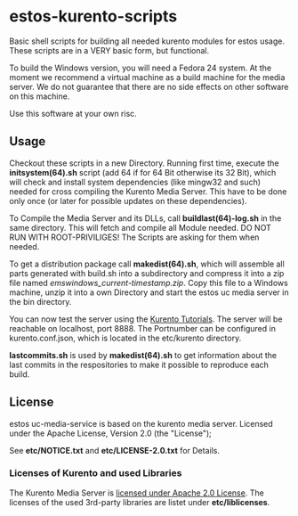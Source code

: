 
# estos-kurento-scripts
Basic shell scripts for building all needed kurento modules for estos usage.
These scripts are in a VERY basic form, but functional.

To build the Windows version, you will need a Fedora 24 system.
At the moment we recommend a virtual machine as a build machine for the media server. We do not guarantee that there are no side effects on other software on this machine.

Use this software at your own risc.

## Usage
Checkout these scripts in a new Directory. Running first time, execute the **initsystem(64).sh** script (add 64 if for 64 Bit otherwise its 32 Bit), which will check and install system dependencies (like mingw32 and such) needed for cross compiling the Kurento Media Server. This have to be done only once (or later for possible updates on these dependencies).

To Compile the Media Server and its DLLs, call **buildlast(64)-log.sh** in the same directory. This will fetch and compile all Module needed. DO NOT RUN WITH ROOT-PRIVILIGES! The Scripts are asking for them when needed.

To get a distribution package call **makedist(64).sh**, which will assemble all parts generated with build.sh into a subdirectory and compress it into a zip file named *emswindows_current-timestamp.zip*.
Copy this file to a Windows machine, unzip it into a own Directory and start the estos uc media server in the bin directory.

You can now test the server using the [Kurento Tutorials](http://doc-kurento.readthedocs.io/en/stable/tutorials.html). The server will be reachable on localhost, port 8888. The Portnumber can be configured in kurento.conf.json, which is located in the etc/kurento directory.

**lastcommits.sh** is used by **makedist(64).sh** to get information about the last commits in the respositories to make it possible to reproduce each build.


## License
estos uc-media-service is based on the kurento media server.
Licensed under the Apache License, Version 2.0 (the "License");

See **etc/NOTICE.txt** and **etc/LICENSE-2.0.txt** for Details.

### Licenses of Kurento and used Libraries
The Kurento Media Server is [licensed under Apache 2.0 License](https://www.kurento.org/blog/kurento-650-released-all-freedom-apache-20-license).
The licenses of the used 3rd-party libraries are listet under **etc/liblicenses**.
